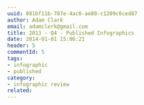 ```yaml
---
uuid: 081bf11b-787e-4ac6-ae80-c1209c6ced87
author: Adam Clark
email: adamclerk@gmail.com
title: 2013 - Q4 - Published Infographics
date: 2014-01-01 15:06:21
header: 5
commentId: 5
tags:
- infographic
- published
category:
- infographic review
related:
---
```

